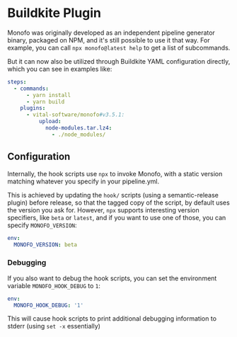 # Buildkite Plugin

Monofo was originally developed as an independent pipeline generator binary,
packaged on NPM, and it's still possible to use it that way. For example, you
can call `npx monofo@latest help` to get a list of subcommands.

But it can now also be utilized through Buildkite YAML configuration directly,
which you can see in examples like:

```yaml
steps:
  - commands:
      - yarn install
      - yarn build
    plugins:
      - vital-software/monofo#v3.5.1:
          upload:
            node-modules.tar.lz4:
              - ./node_modules/
```

## Configuration

Internally, the hook scripts use `npx` to invoke Monofo, with a static version
matching whatever you specify in your pipeline.yml.

This is achieved by updating the `hook/` scripts (using a semantic-release plugin)
before release, so that the tagged copy of the script, by default uses the
version you ask for. However, `npx` supports interesting version specifiers,
like `beta` or `latest`, and if you want to use one of those, you can specify
`MONOFO_VERSION`:

```yaml
env:
  MONOFO_VERSION: beta
```

### Debugging

If you also want to debug the hook scripts, you can set the environment variable
`MONOFO_HOOK_DEBUG` to `1`:

```yaml
env:
  MONOFO_HOOK_DEBUG: '1'
```

This will cause hook scripts to print additional debugging information to stderr
(using `set -x` essentially)
